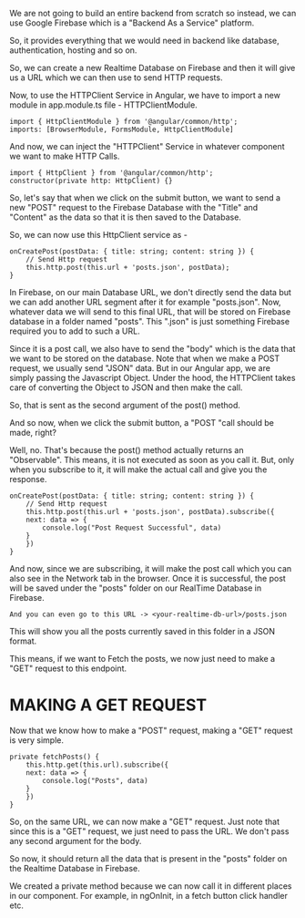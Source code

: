We are not going to build an entire backend from scratch so instead, we can use Google Firebase which is a "Backend As a Service" platform. 

So, it provides everything that we would need in backend like database, authentication, hosting and so on.

So, we can create a new Realtime Database on Firebase and then it will give us a URL which we can then use to send HTTP requests.

Now, to use the HTTPClient Service in Angular, we have to import a new module in app.module.ts file - HTTPClientModule.

    import { HttpClientModule } from '@angular/common/http';
    imports: [BrowserModule, FormsModule, HttpClientModule]

And now, we can inject the "HTTPClient" Service in whatever component we want to make HTTP Calls.

    import { HttpClient } from '@angular/common/http';
    constructor(private http: HttpClient) {}

So, let's say that when we click on the submit button, we want to send a new "POST" request to the Firebase Database with the "Title" and "Content" as the data so that it is then saved to the Database.

So, we can now use this HttpClient service as - 

    onCreatePost(postData: { title: string; content: string }) {
        // Send Http request
        this.http.post(this.url + 'posts.json', postData);
    }

In Firebase, on our main Database URL, we don't directly send the data but we can add another URL segment after it for example "posts.json". Now, whatever data we will send to this final URL, that will be stored on Firebase database in a folder named "posts". This ".json" is just something Firebase required you to add to such a URL.

Since it is a post call, we also have to send the "body" which is the data that we want to be stored on the database. Note that when we make a POST request, we usually send "JSON" data. But in our Angular app, we are simply passing the Javascript Object. Under the hood, the HTTPClient takes care of converting the Object to JSON and then make the call.

So, that is sent as the second argument of the post() method.

And so now, when we click the submit button, a "POST "call should be made, right?

Well, no. That's because the post() method actually returns an "Observable". This means, it is not executed as soon as you call it. But, only when you subscribe to it, it will make the actual call and give you the response.

    onCreatePost(postData: { title: string; content: string }) {
        // Send Http request
        this.http.post(this.url + 'posts.json', postData).subscribe({
        next: data => {
            console.log("Post Request Successful", data)
        }
        })
    }

And now, since we are subscribing, it will make the post call which you can also see in the Network tab in the browser. Once it is successful, the post will be saved under the "posts" folder on our RealTime Database in Firebase.

    And you can even go to this URL -> <your-realtime-db-url>/posts.json 

This will show you all the posts currently saved in this folder in a JSON format.

This means, if we want to Fetch the posts, we now just need to make a "GET" request to this endpoint.

# MAKING A GET REQUEST

Now that we know how to make a "POST" request, making a "GET" request is very simple.

    private fetchPosts() {
        this.http.get(this.url).subscribe({
        next: data => {
            console.log("Posts", data)
        }
        })
    }

So, on the same URL, we can now make a "GET" request. Just note that since this is a "GET" request, we just need to pass the URL. We don't pass any second argument for the body.

So now, it should return all the data that is present in the "posts" folder on the Realtime Database in Firebase.

We created a private method because we can now call it in different places in our component. For example, in ngOnInit, in a fetch button click handler etc.
